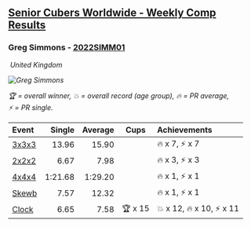 <style>table {white-space: nowrap;}</style>
<link rel="stylesheet" type="text/css" href="/scw-comp/css/flags.css" />

## [Senior Cubers Worldwide - Weekly Comp Results](/scw-comp/results/)
### Greg Simmons - [2022SIMM01](https://www.worldcubeassociation.org/persons/2022SIMM01)

<i class="flag flag-GB" />&nbsp;United Kingdom

![Greg Simmons](1651864154.jpg)

<span style="white-space: nowrap;">🏆 = overall winner</span>, <span style="white-space: nowrap;">💥 = overall record (age group)</span>, <span style="white-space: nowrap;">🔥 = PR average</span>, <span style="white-space: nowrap;">⚡ = PR single</span>.

| Event | Single | Average | Cups | Achievements|
| :-- | --: | --: | :--: | :-- |
| [3x3x3](333.md) | 13.96 | 15.90 |  | 🔥 x 7, ⚡ x 7 |
| [2x2x2](222.md) | 6.67 | 7.98 |  | 🔥 x 3, ⚡ x 3 |
| [4x4x4](444.md) | 1:21.68 | 1:29.20 |  | 🔥 x 1, ⚡ x 1 |
| [Skewb](skewb.md) | 7.57 | 12.32 |  | 🔥 x 1, ⚡ x 1 |
| [Clock](clock.md) | 6.65 | 7.58 | 🏆 x 15 | 💥 x 12, 🔥 x 10, ⚡ x 11 |

<!-- Global site tag (gtag.js) - Google Analytics -->
<script async src="https://www.googletagmanager.com/gtag/js?id=UA-86348435-3"></script>
<script>window.dataLayer = window.dataLayer || []; function gtag() {dataLayer.push(arguments);} gtag('js', new Date()); gtag('config', 'UA-86348435-3');</script>
